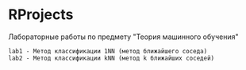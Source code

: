 # RProjects
  Лабораторные работы по предмету "Теория машинного обучения"
  
    lab1 - Метод классификации 1NN (метод ближайшего соседа)
    lab2 - Метод классификации kNN (метод k ближайших соседей)
    
